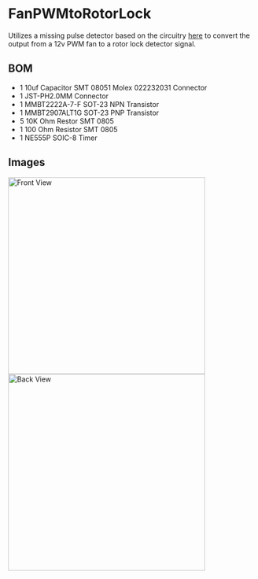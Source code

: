 # FanPWMtoRotorLock
Utilizes a missing pulse detector based on the circuitry [here](https://www.falstad.com/circuit/e-555missing.html) to convert the output from a 12v PWM fan to a rotor lock detector signal.

## BOM

- 1 10uf Capacitor SMT 08051 Molex 022232031 Connector
- 1 JST-PH2.0MM Connector
- 1 MMBT2222A-7-F SOT-23 NPN Transistor
- 1 MMBT2907ALT1G SOT-23 PNP Transistor
- 5 10K Ohm Restor SMT 0805
- 1 100 Ohm Resistor SMT 0805
- 1 NE555P SOIC-8 Timer

## Images

<p float="left">
    <img src="FanPWMtoRotorLock-Front.jpg" alt="Front View" width="400" />
    <img src="FanPWMtoRotorLock-Back.jpg" alt="Back View" width="400" />
</p>